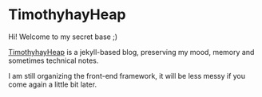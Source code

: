 # TimothyhayHeap

Hi! Welcome to my secret base ;)

[TimothyhayHeap](https://world.tangerinesoda.fun/ "TimothyhayHeap") is a jekyll-based blog, preserving my mood, memory and sometimes technical notes.

I am still organizing the front-end framework, it will be less messy if you come again a little bit later.